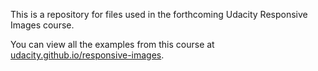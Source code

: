 This is a repository for files used in the forthcoming Udacity Responsive Images course.

You can view all the examples from this course at [udacity.github.io/responsive-images](http://udacity.github.io/responsive-images/).
